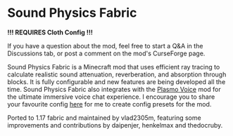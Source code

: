 # Sound Physics Fabric

**!!! REQUIRES Cloth Config !!!**

If you have a question about the mod, feel free to start a Q&A in the Discussions tab, or post a comment on the mod's CurseForge page.

Sound Physics Fabric is a Minecraft mod that uses efficient ray tracing to calculate realistic sound attenuation, reverberation, and absorption through blocks. It is fully configurable and new features are being developed all the time. Sound Physics Fabric also integrates with the [Plasmo Voice](https://github.com/plasmoapp/plasmo-voice) mod for the ultimate immersive voice chat experience. I encourage you to share your favourite config [here](https://github.com/vlad2305m/Sound-Physics-Fabric/discussions/2) for me to create config presets for the mod.

Ported to 1.17 fabric and maintained by vlad2305m, featuring some improvements and contributions by daipenjer, henkelmax and thedocruby.

